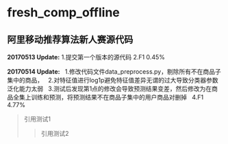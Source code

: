 # fresh_comp_offline
## 阿里移动推荐算法新人赛源代码
**20170513 Update:**
    1.提交第一个版本的源代码
    2.F1 0.45%

**20170514 Update:**
    1.修改代码文件data_preprocess.py，剔除所有不在商品子集中的商品，
    2.对特征值进行log1p避免特征值差异无谓的过大导致分类器参数泛化能力太弱
    3.测试后发现第1点的修改会导致预测结果变差，然后修改为在商品全集上训练和预测，将预测结果不在商品子集中的用户商品对删掉
    4.F1 4.77%
    
> 引用测试1
>> 引用测试2
